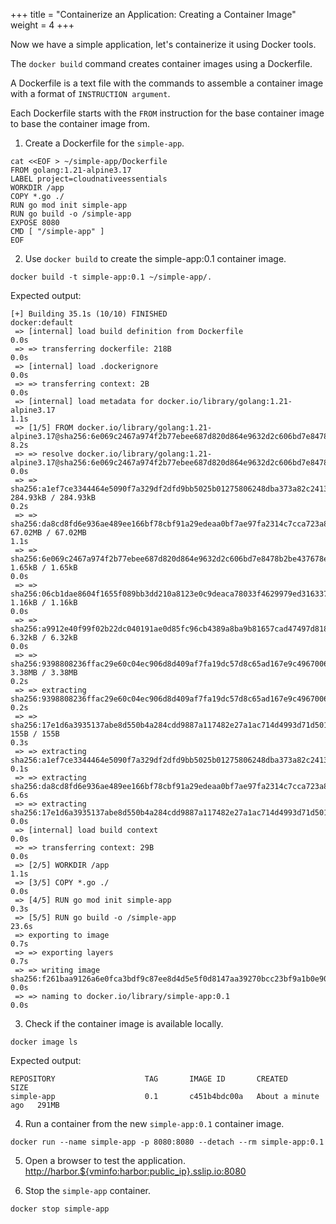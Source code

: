 +++
title = "Containerize an Application: Creating a Container Image"
weight = 4
+++

Now we have a simple application, let's containerize it using Docker tools.

The `docker build` command creates container images using a Dockerfile.

A Dockerfile is a text file with the commands to assemble a container image with a format of `INSTRUCTION argument`.

Each Dockerfile starts with the `FROM` instruction for the base container image to base the container image from.

1. Create a Dockerfile for the `simple-app`.

```ctr:harbor
cat <<EOF > ~/simple-app/Dockerfile
FROM golang:1.21-alpine3.17
LABEL project=cloudnativeessentials
WORKDIR /app
COPY *.go ./
RUN go mod init simple-app
RUN go build -o /simple-app
EXPOSE 8080
CMD [ "/simple-app" ]
EOF
```

2. Use `docker build` to create the simple-app:0.1 container image.

```ctr:harbor
docker build -t simple-app:0.1 ~/simple-app/.
```

Expected output:

```shell
[+] Building 35.1s (10/10) FINISHED                                                                                                      docker:default
 => [internal] load build definition from Dockerfile                                                                                               0.0s
 => => transferring dockerfile: 218B                                                                                                               0.0s
 => [internal] load .dockerignore                                                                                                                  0.0s
 => => transferring context: 2B                                                                                                                    0.0s
 => [internal] load metadata for docker.io/library/golang:1.21-alpine3.17                                                                          1.1s
 => [1/5] FROM docker.io/library/golang:1.21-alpine3.17@sha256:6e069c2467a974f2b77ebee687d820d864e9632d2c606bd7e8478b2be437678e                    8.2s
 => => resolve docker.io/library/golang:1.21-alpine3.17@sha256:6e069c2467a974f2b77ebee687d820d864e9632d2c606bd7e8478b2be437678e                    0.0s
 => => sha256:a1ef7ce3344464e5090f7a329df2dfd9bb5025b01275806248dba373a82c2413 284.93kB / 284.93kB                                                 0.2s
 => => sha256:da8cd8fd6e936ae489ee166bf78cbf91a29edeaa0bf7ae97fa2314c7cca723a8 67.02MB / 67.02MB                                                   1.1s
 => => sha256:6e069c2467a974f2b77ebee687d820d864e9632d2c606bd7e8478b2be437678e 1.65kB / 1.65kB                                                     0.0s
 => => sha256:06cb1dae8604f1655f089bb3dd210a8123e0c9deaca78033f4629979ed316337 1.16kB / 1.16kB                                                     0.0s
 => => sha256:a9912e40f99f02b22dc040191ae0d85fc96cb4389a8ba9b81657cad47497d818 6.32kB / 6.32kB                                                     0.0s
 => => sha256:9398808236ffac29e60c04ec906d8d409af7fa19dc57d8c65ad167e9c4967006 3.38MB / 3.38MB                                                     0.2s
 => => extracting sha256:9398808236ffac29e60c04ec906d8d409af7fa19dc57d8c65ad167e9c4967006                                                          0.2s
 => => sha256:17e1d6a3935137abe8d550b4a284cdd9887a117482e27a1ac714d4993d71d501 155B / 155B                                                         0.3s
 => => extracting sha256:a1ef7ce3344464e5090f7a329df2dfd9bb5025b01275806248dba373a82c2413                                                          0.1s
 => => extracting sha256:da8cd8fd6e936ae489ee166bf78cbf91a29edeaa0bf7ae97fa2314c7cca723a8                                                          6.6s
 => => extracting sha256:17e1d6a3935137abe8d550b4a284cdd9887a117482e27a1ac714d4993d71d501                                                          0.0s
 => [internal] load build context                                                                                                                  0.0s
 => => transferring context: 29B                                                                                                                   0.0s
 => [2/5] WORKDIR /app                                                                                                                             1.1s
 => [3/5] COPY *.go ./                                                                                                                             0.0s
 => [4/5] RUN go mod init simple-app                                                                                                               0.3s
 => [5/5] RUN go build -o /simple-app                                                                                                             23.6s
 => exporting to image                                                                                                                             0.7s
 => => exporting layers                                                                                                                            0.7s
 => => writing image sha256:f261baa9126a6e0fca3bdf9c87ee8d4d5e5f0d8147aa39270bcc23bf9a1b0e90                                                       0.0s
 => => naming to docker.io/library/simple-app:0.1                                                                                                  0.0s
```

3. Check if the container image is available locally.

```ctr:harbor
docker image ls
```

Expected output:

```shell
REPOSITORY                    TAG       IMAGE ID       CREATED              SIZE
simple-app                    0.1       c451b4bdc00a   About a minute ago   291MB
```

4. Run a container from the new `simple-app:0.1` container image.

```ctr:harbor
docker run --name simple-app -p 8080:8080 --detach --rm simple-app:0.1
```

5. Open a browser to test the application.
<a href="http://harbor.${vminfo:harbor:public_ip}.sslip.io:8080" target="_blank">http://harbor.${vminfo:harbor:public_ip}.sslip.io:8080</a>


6. Stop the `simple-app` container.

```ctr:harbor
docker stop simple-app
```
